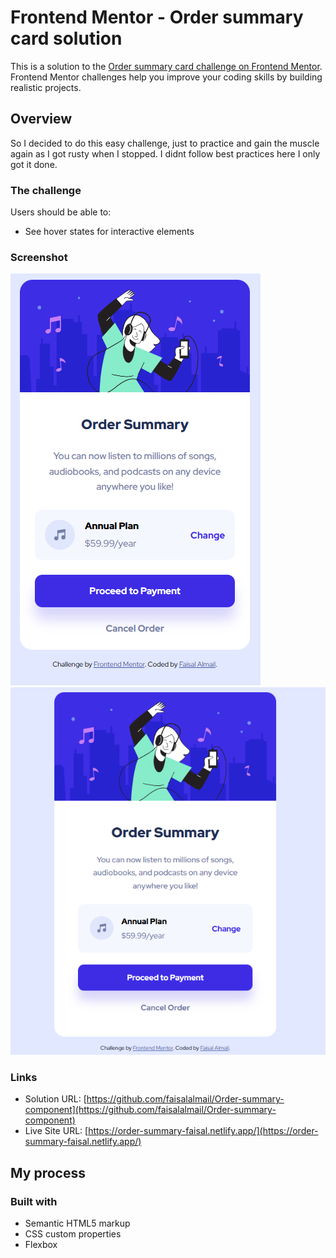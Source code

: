 # Frontend Mentor - Order summary card solution

This is a solution to the [Order summary card challenge on Frontend Mentor](https://www.frontendmentor.io/challenges/order-summary-component-QlPmajDUj). Frontend Mentor challenges help you improve your coding skills by building realistic projects. 

## Overview

So I decided to do this easy challenge, just to practice and gain the muscle again as I got rusty when I stopped. I didnt follow best practices here I only got it done.

### The challenge

Users should be able to:

- See hover states for interactive elements

### Screenshot

![mobile view](screenshots/mobile%20view.png)
![desktop view](screenshots/Desktop%20view.png)


### Links

- Solution URL: [https://github.com/faisalalmail/Order-summary-component](https://github.com/faisalalmail/Order-summary-component)
- Live Site URL: [https://order-summary-faisal.netlify.app/](https://order-summary-faisal.netlify.app/)

## My process

### Built with

- Semantic HTML5 markup
- CSS custom properties
- Flexbox


